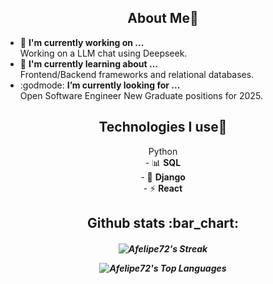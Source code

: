 <h2 align="center"> About Me👋 </h2>

- 🧪 <b>I'm currently working on ... </b></br>
      Working on a LLM chat using Deepseek. 
- 🧠 <b>I'm currently learning about ... </b></br>
      Frontend/Backend frameworks and relational databases.
- :godmode: <b>I’m currently looking for ... </b></br>
      Open Software Engineer New Graduate positions for 2025.

<h2 align="center"> Technologies I use👋 </h2>

<p align="center"
- 🐍  <b> Python </b></br>
- 📊  <b> SQL </b></br>
- 📗  <b> Django </b></br>
- ⚡  <b> React </b></br>
</p>

<h2 align="center"> Github stats :bar_chart: </h2>

<!-- Github stats -->
<h5 align="center">
  
![Afelipe72's Streak](https://github-readme-streak-stats.herokuapp.com/?user=Afelipe72&theme=tokyonight&hide_border=true)

![Afelipe72's Top Languages](https://github-readme-stats.vercel.app/api/top-langs/?username=Afelipe72&theme=tokyonight&show_icons=true&hide_border=true&layout=compact)

</h5>


